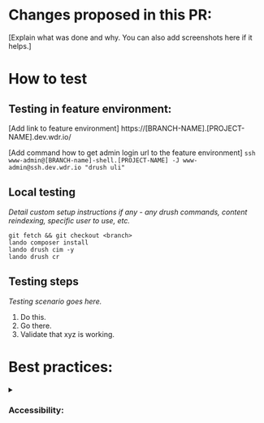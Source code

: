 # Changes proposed in this PR:

[Explain what was done and why. You can also add screenshots here if it helps.]

# How to test

## Testing in feature environment:

[Add link to feature environment]
https://[BRANCH-NAME].[PROJECT-NAME].dev.wdr.io/

[Add command how to get admin login url to the feature environment]
`ssh www-admin@[BRANCH-name]-shell.[PROJECT-NAME] -J www-admin@ssh.dev.wdr.io "drush uli"`

## Local testing

_Detail custom setup instructions if any - any drush commands, content reindexing, specific user to use, etc._

    git fetch && git checkout <branch>
    lando composer install
    lando drush cim -y
    lando drush cr

## Testing steps

_Testing scenario goes here._

1. Do this.
2. Go there.
3. Validate that xyz is working.

# Best practices:

<details>
<summary><h3>Accessibility:</h3></summary>
<p>
This project must support WCAG accessibility level AA <em>(edit this according to the requirements of your project)</em>. To ensure this standard is met, remember to:

- Perform automated checks using a tool such as Wave or SiteImprove.
- Test keyboard navigation: are all parts of the UI navigable using only the keyboard? Is the tab order logical? Can popups, menus etc be dismissed with the escape key?
- Test responsiveness, scaling and text reflow.
- Make sure no accessibility issues exist on either desktop or mobile views.
- If you have time, test with a screen reader such as VoiceOver (macOS), NVDA (Windows), or Orca (Linux).

Use the [Accessibility Testing Cheat Sheet](https://intra.wunder.io/info/accessibility-group/accessibility-testing-cheat-sheet) for information on how to run these tests.

</p>
</details>

